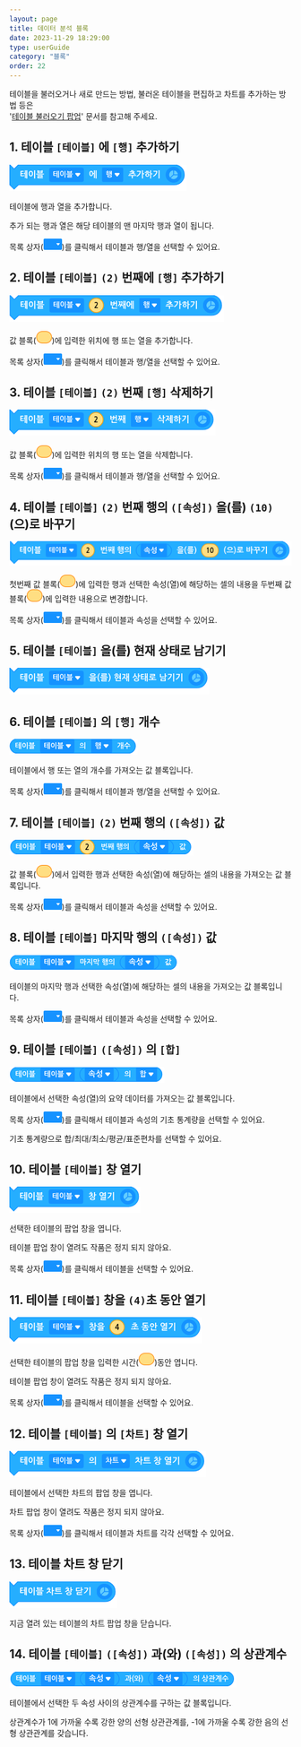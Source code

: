 ```yaml
---
layout: page
title: 데이터 분석 블록
date: 2023-11-29 18:29:00
type: userGuide
category: "블록"
order: 22
---
```


테이블을 불러오거나 새로 만드는 방법, 불러온 테이블을 편집하고 차트를 추가하는 방법 등은  
'[테이블 불러오기 팝업](https://docs.playentry.org/user/popup_table.html)' 문서를 참고해 주세요. 


## 1. 테이블 `[테이블]` 에 `[행]` 추가하기

![block-table](images/block-table-01.png)

테이블에 행과 열을 추가합니다.

추가 되는 행과 열은 해당 테이블의 맨 마지막 행과 열이 됩니다.

목록 상자(<img src="images/icon/dropdown-table.png" style="zoom:50%;" />)를 클릭해서 테이블과 행/열을 선택할 수 있어요.



## 2. 테이블 `[테이블]` `(2)` 번째에 `[행]` 추가하기

![block-table](images/block-table-02.png)

값 블록(<img src="images/icon/value.png" alt="value" style="zoom:50%;" />)에 입력한 위치에 행 또는 열을 추가합니다.

목록 상자(<img src="images/icon/dropdown-table.png" style="zoom:50%;" />)를 클릭해서 테이블과 행/열을 선택할 수 있어요.



## 3. 테이블 `[테이블]` `(2)` 번째 `[행]` 삭제하기

![block-table](images/block-table-03.png)

값 블록(<img src="images/icon/value.png" alt="value" style="zoom:50%;" />)에 입력한 위치의 행 또는 열을 삭제합니다.

목록 상자(<img src="images/icon/dropdown-table.png" style="zoom:50%;" />)를 클릭해서 테이블과 행/열을 선택할 수 있어요.



## 4. 테이블 `[테이블]` `(2)` 번째 행의 `([속성])` 을(를) `(10)` (으)로 바꾸기

![block-table](images/block-table-04.png)

첫번째 값 블록(<img src="images/icon/value.png" alt="value" style="zoom:50%;" />)에 입력한 행과 선택한 속성(열)에 해당하는 셀의 내용을 두번째 값 블록(<img src="images/icon/value.png" alt="value" style="zoom:50%;" />)에 입력한 내용으로 변경합니다.

목록 상자(<img src="images/icon/dropdown-table.png" style="zoom:50%;" />)를 클릭해서 테이블과 속성을 선택할 수 있어요.



## 5. 테이블 `[테이블]` 을(를) 현재 상태로 남기기

![block-table](images/block-table-05.png)



## 6. 테이블 `[테이블]` 의 `[행]` 개수

![block-table](images/block-table-06.png)

테이블에서 행 또는 열의 개수를 가져오는 값 블록입니다.

목록 상자(<img src="images/icon/dropdown-table.png" style="zoom:50%;" />)를 클릭해서 테이블과 행/열을 선택할 수 있어요.



## 7. 테이블 `[테이블]` `(2)` 번째 행의 `([속성])` 값

![block-table](images/block-table-07.png)

값 블록(<img src="images/icon/value.png" alt="value" style="zoom:50%;" />)에서 입력한 행과 선택한 속성(열)에 해당하는 셀의 내용을 가져오는 값 블록입니다.

목록 상자(<img src="images/icon/dropdown-table.png" style="zoom:50%;" />)를 클릭해서 테이블과 속성을 선택할 수 있어요.



## 8. 테이블 `[테이블]` 마지막 행의 `([속성])` 값

![block-table](images/block-table-08.png)

테이블의 마지막 행과 선택한 속성(열)에 해당하는 셀의 내용을 가져오는 값 블록입니다.

목록 상자(<img src="images/icon/dropdown-table.png" style="zoom:50%;" />)를 클릭해서 테이블과 속성을 선택할 수 있어요.



## 9. 테이블 `[테이블]` `([속성])` 의 `[합]`

![block-table](images/block-table-09.png)

테이블에서 선택한 속성(열)의 요약 데이터를 가져오는 값 블록입니다.

목록 상자(<img src="images/icon/dropdown-table.png" style="zoom:50%;" />)를 클릭해서 테이블과 속성의 기초 통계량을 선택할 수 있어요.

기초 통계량으로 합/최대/최소/평균/표준편차를 선택할 수 있어요.



## 10. 테이블 `[테이블]` 창 열기

![block-table](images/block-table-10.png)

선택한 테이블의 팝업 창을 엽니다.

테이블 팝업 창이 열려도 작품은 정지 되지 않아요.

목록 상자(<img src="images/icon/dropdown-table.png" style="zoom:50%;" />)를 클릭해서 테이블을 선택할 수 있어요.



## 11. 테이블 `[테이블]` 창을 `(4)`초 동안 열기

![block-table](images/block-table-11.png)

선택한 테이블의 팝업 창을 입력한 시간(<img src="images/icon/value.png" alt="value" style="zoom:50%;" />)동안 엽니다.

테이블 팝업 창이 열려도 작품은 정지 되지 않아요.

목록 상자(<img src="images/icon/dropdown-table.png" style="zoom:50%;" />)를 클릭해서 테이블을 선택할 수 있어요.



## 12. 테이블 `[테이블]` 의 `[차트]` 창 열기

![block-table](images/block-table-12.png)

테이블에서 선택한 차트의 팝업 창을 엽니다.

차트 팝업 창이 열려도 작품은 정지 되지 않아요.

목록 상자(<img src="images/icon/dropdown-table.png" style="zoom:50%;" />)를 클릭해서 테이블과 차트를 각각 선택할 수 있어요.



## 13. 테이블 차트 창 닫기

![block-table](images/block-table-13.png)

지금 열려 있는 테이블의 차트 팝업 창을 닫습니다.



## 14. 테이블 `[테이블]` `([속성])` 과(와) `([속성])` 의 상관계수

![block-table](images/block-table-14.png)

테이블에서 선택한 두 속성 사이의 상관계수를 구하는 값 블록입니다. 

상관계수가 1에 가까울 수록 강한 양의 선형 상관관계를, -1에 가까울 수록 강한 음의 선형 상관관계를 갖습니다.